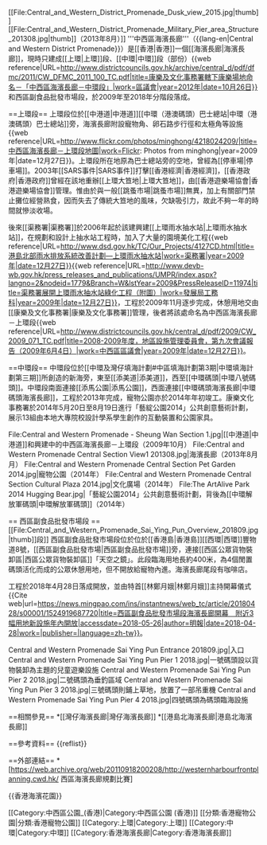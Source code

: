 [[File:Central_and_Western_District_Promenade_Dusk_view_2015.jpg|thumb]]
[[File:Central_and_Western_District_Promenade_Military_Pier_area_Structure_201308.jpg|thumb]]（2013年8月）]]
'''中西區海濱長廊'''（{{lang-en|Central and Western District Promenade}}）是[[香港|香港]]一個[[海濱長廊|海濱長廊]]，現時只建成[[上環|上環]]段、[[中環|中環]]段（部份）<ref>{{web reference|URL=http://www.districtcouncils.gov.hk/archive/central_d/pdf/dfmc/2011/CW_DFMC_2011_100_TC.pdf|title=康樂及文化事務署轄下康樂場地命名－「中西區海濱長廊－中環段」|work=區議會|year=2012年|date=10月26日}}</ref>和西區副食品批發市場段，於2009年至2018年分階段落成。

==上環段==
上環段位於[[中港道|中港道]][[中環（港澳碼頭）巴士總站|中環（港澳碼頭）巴士總站]]旁，海濱長廊附設寵物角、卵石路步行徑和太極角等設施<ref>{{web reference|URL=http://www.flickr.com/photos/minghong/4218024209/|title=中西區海濱長廊－上環段地圖|work=Flickr: Photos from minghong|year=2009年|date=12月27日}}</ref>。上環段所在地原為巴士總站旁的空地，曾經為[[停車場|停車場]]。2003年[[SARS事件|SARS事件]]打擊[[香港經濟|香港經濟]]，[[香港政府|香港政府]]曾經在該地重辦[[上環大笪地|上環大笪地]]，由[[香港遊樂場協會|香港遊樂場協會]]管理。惟由於與一般[[跳蚤市場|跳蚤市場]]無異，加上有關部門禁止攤位經營熟食，因而失去了傳統大笪地的風味，欠缺吸引力，故此不夠一年的時間就慘淡收場。

後來[[渠務署|渠務署]]於2006年起於該建興建[[上環雨水抽水站|上環雨水抽水站]]，在規劃和設計上抽水站工程時，加入了大量的園境美化工程<ref>{{web reference|URL=http://www.dsd.gov.hk/TC/Our_Projects/4127CD.html|title=港島北部雨水排放系統改善計劃—上環雨水抽水站|work=渠務署|year=2009年|date=12月27日}}</ref><ref>{{web reference|URL=http://www.devb-wb.gov.hk/press_releases_and_publications/UMPR/index.aspx?langno=2&nodeid=1779&Branch=W&lstYear=2009&PressReleaseID=11974|title=渠務署展開上環雨水抽水站綠化工程（附圖）|work=發展局工務科|year=2009年|date=12月27日}}</ref>，工程於2009年11月逐步完成，休憩用地交由[[康樂及文化事務署|康樂及文化事務署]]管理，後者將該處命名為中西區海濱長廊－上環段<ref>{{web reference|URL=http://www.districtcouncils.gov.hk/central_d/pdf/2009/CW_2009_071_TC.pdf|title=2008-2009年度，地區設施管理委員會，第九次會議報告（2009年6月4日）|work=中西區區議會|year=2009年|date=12月27日}}</ref>。

==中環段==
中環段位於[[中環及灣仔填海計劃#中區填海計劃第3期|中環填海計劃第三期]]所創造的新海旁，東至[[添美道|添美道]]，西至[[中環碼頭|中環八號碼頭]]。中環段南面連接[[添馬公園|添馬公園]]，西面連接[[中環碼頭海濱長廊|中環碼頭海濱長廊]]，工程於2013年完成，寵物公園亦於2014年年初竣工。康樂文化事務署於2014年5月20日至8月19日進行「藝綻公園2014」公共創意藝術計劃，展示13組由本地大專院校設計學系學生創作的互動裝置和公園家具。

<gallery>
File:Central and Western Promenade - Sheung Wan Section 1.jpg|[[中港道|中港道]]和興建中的中西區海濱長廊－上環段（2009年10月）
File:Central and Western Promenade Central Section View1 201308.jpg|海濱長廊（2013年8月月）
File:Central and Western Promenade Central Section Pet Garden 2014.jpg|寵物公園（2014年）
File:Central and Western Promenade Central Section Cultural Plaza 2014.jpg|文化廣場（2014年）
File:The ArtAlive Park 2014 Hugging Bear.jpg|「藝綻公園2014」公共創意藝術計劃，背後為[[中環解放軍碼頭|中環解放軍碼頭]]（2014年）
</gallery>

== 西區副食品批發市場段 ==
[[File:Central_and_Western_Promenade_Sai_Ying_Pun_Overview_201809.jpg|thumb]]段]]
西區副食品批發市場段位於位於[[香港島|香港島]][[西環|西環]]豐物道8號，[[西區副食品批發市場|西區副食品批發市場]]旁，連接[[西區公眾貨物裝卸區|西區公眾貨物裝卸區]]「天空之鏡」。此段臨海用地長約400米，為4個閒置碼頭活化而成的公眾休憩用地，但不開放給寵物內進。海濱長廊尾段有咖啡店。

工程於2018年4月28日落成開放，並由特首[[林鄭月娥|林鄭月娥]]主持開幕儀式<ref>{{Cite web|url=https://news.mingpao.com/ins/instantnews/web_tc/article/20180428/s00001/1524919687720|title=西區副食品批發市場段海濱長廊開幕　附近3幅用地新設施年內開放|accessdate=2018-05-26|author=明報|date=2018-04-28|work=|publisher=|language=zh-tw}}</ref>。

<gallery>
Central and Western Promenade Sai Ying Pun Entrance 201809.jpg|入口
Central and Western Promenade Sai Ying Pun Pier 1 2018.jpg|一號碼頭設以貨物裝卸為主題的兒童遊樂設施
Central and Western Promenade Sai Ying Pun Pier 2 2018.jpg|二號碼頭為垂釣區域
Central and Western Promenade Sai Ying Pun Pier 3 2018.jpg|三號碼頭則鋪上草地，放置了一部吊重機
Central and Western Promenade Sai Ying Pun Pier 4 2018.jpg|四號碼頭為碼頭臨海設施
</gallery>

==相關參見==
*[[灣仔海濱長廊|灣仔海濱長廊]]
*[[港島北海濱長廊|港島北海濱長廊]]

==參考資料==
{{reflist}}

==外部連結==
*[https://web.archive.org/web/20110918200208/http://westernharbourfrontplanning.cwd.hk/ 西區海濱長廊規劃比賽]

{{香港海濱花園}}

[[Category:中西區公園_(香港)|Category:中西區公園 (香港)]]
[[分類:香港寵物公園|分類:香港寵物公園]]
[[Category:上環|Category:上環]]
[[Category:中環|Category:中環]]
[[Category:香港海濱長廊|Category:香港海濱長廊]]